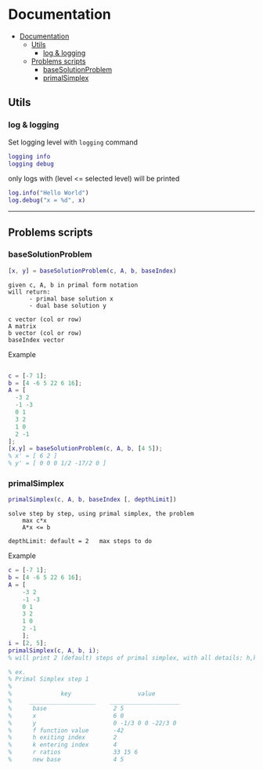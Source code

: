 
# Documentation 

- [Documentation](#documentation)
  - [Utils](#utils)
    - [log \& logging](#log--logging)
  - [Problems scripts](#problems-scripts)
    - [baseSolutionProblem](#basesolutionproblem)
    - [primalSimplex](#primalsimplex)

## Utils

### log & logging

Set logging level with `logging` command

```matlab
logging info
logging debug
```

only logs with (level <= selected level) will be printed

```matlab
log.info("Hello World")
log.debug("x = %d", x)
```


---

## Problems scripts

### baseSolutionProblem
```matlab
[x, y] = baseSolutionProblem(c, A, b, baseIndex)
```
    given c, A, b in primal form notation
    will return:
          - primal base solution x
          - dual base solution y

    c vector (col or row)
    A matrix
    b vector (col or row)
    baseIndex vector 

Example
```matlab

c = [-7 1];
b = [4 -6 5 22 6 16];
A = [
  -3 2
  -1 -3
  0 1
  3 2
  1 0
  2 -1
];
[x,y] = baseSolutionProblem(c, A, b, [4 5]);
% x' = [ 6 2 ] 
% y' = [ 0 0 0 1/2 -17/2 0 ] 
```


### primalSimplex
```matlab
primalSimplex(c, A, b, baseIndex [, depthLimit])
```
    solve step by step, using primal simplex, the problem
        max c*x
        A*x <= b

    depthLimit: default = 2   max steps to do

Example
```matlab
c = [-7 1];
b = [4 -6 5 22 6 16];
A = [
    -3 2
    -1 -3
    0 1
    3 2
    1 0
    2 -1
    ];
i = [2, 5];
primalSimplex(c, A, b, i);
% will print 2 (default) steps of primal simplex, with all details: h,k indices, ratios ...

% ex.
% Primal Simplex step 1 
% 
%              key                   value        
%     ___________________    ____________________
%      base                   2 5                
%      x                      6 0                
%      y                      0 -1/3 0 0 -22/3 0 
%      f function value       -42                
%      h exiting index        2                  
%      k entering index       4                  
%      r ratios               33 15 6            
%      new base               4 5                
```
 